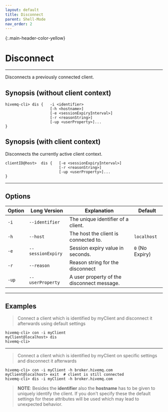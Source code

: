 ```yaml
---
layout: default
title: Disconnect
parent: Shell-Mode
nav_order: 2
---
```


{:.main-header-color-yellow}
# Disconnect
***

Disconnects a previously connected client. 

## Synopsis (without client context)

```
hivemq-cli> dis {   -i <identifier>
                    [-h <hostname>]
                    [-e <sessionExpiryInterval>]
                    [-r <reasonString>]
                    [-up <userProperty>]...
}
```

## Synopsis (with client context)

Disconnects the currently active client context.

```
clientID@host>  dis {   [-e <sessionExpiryInterval>]
                        [-r <reasonString>]
                        [-up <userProperty>]...
}
```

***

## Options

 
|Option   | Long Version   | Explanation               | Default  |
| ------- | -------------- | ------------------------- | -------- |
| ``-i``   | ``--identifier``| The unique identifier of a client. |
| ``-h``| ``--host`` | The host the client is connected to. | ``localhost``
| ``-e``  | ``--sessionExpiry`` | Session expiry value in seconds. | ``0`` (No Expiry)
| ``-r``  | ``--reason``| Reason string for the disconnect |
| ``-up`` | ``--userProperty``|  A user property of the disconnect message. |

***

## Examples

> Connect a client which is identified by myClient and disconnect it afterwards using default settings

```
hivemq-cli> con -i myClient
myClient@localhost> dis
hivemq-cli>
```

***

> Connect a client which is identified by myClient on specific settings and disconnect it afterwards

```
hivemq-cli> con -i myClient -h broker.hivemq.com
myClient@localhost> exit  # client is still connected
hivemq-cli> dis -i myClient -h broker.hivemq.com
```

> **NOTE**: Besides the **identifier** also the **hostname** has to be given to uniquely identify the client.
If you don't specify these the default settings for these attributes will be used which may lead to unexpected behavior.
